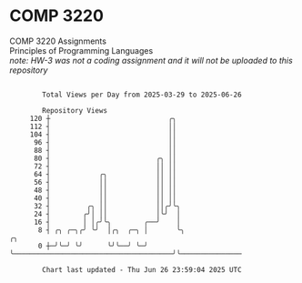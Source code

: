 # COMP 3220
COMP 3220 Assignments  
Principles of Programming Languages  
*note: HW-3 was not a coding assignment and it will not be uploaded to this repository*  

```

        Total Views per Day from 2025-03-29 to 2025-06-26

        Repository Views
     120 ┼                             ╭╮
     112 ┤                             ││
     104 ┤                             ││
      96 ┤                             ││
      88 ┤                             ││
      80 ┤                          ╭╮ ││
      72 ┤                          ││ ││
      64 ┤            ╭╮            ││ ││
      56 ┤            ││            ││ ││
      48 ┤            ││            ││ ││
      40 ┤            ││            ││ ││
      32 ┤         ╭╮ ││            ││╭╯╰╮
      24 ┤        ╭╯│ ││            │╰╯  │
      16 ┤        │ │╭╯╰╮        ╭──╯    │
       8 ┤ ╭╮ ╭─╮╭╯ ╰╯  │╭╮  ╭─╮ │       ╰╮                                       ╭╮
       0 ┼─╯╰─╯ ╰╯      ╰╯╰──╯ ╰─╯        ╰───────────────────────────────────────╯╰───────────────

        Chart last updated - Thu Jun 26 23:59:04 2025 UTC
        
```
